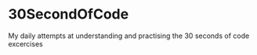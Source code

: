 # 30SecondOfCode
My daily attempts at understanding and practising the 30 seconds of code excercises
